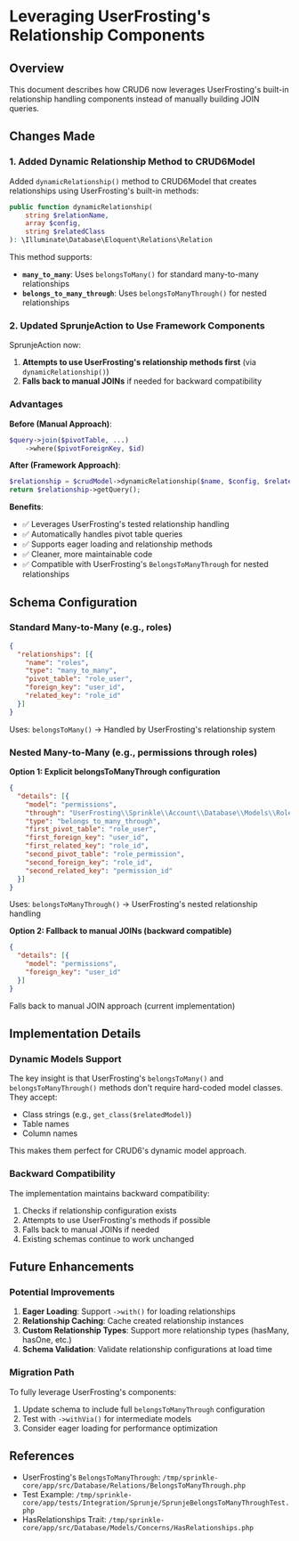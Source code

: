 # Leveraging UserFrosting's Relationship Components

## Overview
This document describes how CRUD6 now leverages UserFrosting's built-in relationship handling components instead of manually building JOIN queries.

## Changes Made

### 1. Added Dynamic Relationship Method to CRUD6Model

Added `dynamicRelationship()` method to CRUD6Model that creates relationships using UserFrosting's built-in methods:

```php
public function dynamicRelationship(
    string $relationName, 
    array $config, 
    string $relatedClass
): \Illuminate\Database\Eloquent\Relations\Relation
```

This method supports:
- **`many_to_many`**: Uses `belongsToMany()` for standard many-to-many relationships
- **`belongs_to_many_through`**: Uses `belongsToManyThrough()` for nested relationships

### 2. Updated SprunjeAction to Use Framework Components

SprunjeAction now:
1. **Attempts to use UserFrosting's relationship methods first** (via `dynamicRelationship()`)
2. **Falls back to manual JOINs** if needed for backward compatibility

### Advantages

**Before (Manual Approach)**:
```php
$query->join($pivotTable, ...)
    ->where($pivotForeignKey, $id)
```

**After (Framework Approach)**:
```php
$relationship = $crudModel->dynamicRelationship($name, $config, $relatedClass);
return $relationship->getQuery();
```

**Benefits**:
- ✅ Leverages UserFrosting's tested relationship handling
- ✅ Automatically handles pivot table queries
- ✅ Supports eager loading and relationship methods
- ✅ Cleaner, more maintainable code
- ✅ Compatible with UserFrosting's `BelongsToManyThrough` for nested relationships

## Schema Configuration

### Standard Many-to-Many (e.g., roles)

```json
{
  "relationships": [{
    "name": "roles",
    "type": "many_to_many",
    "pivot_table": "role_user",
    "foreign_key": "user_id",
    "related_key": "role_id"
  }]
}
```

Uses: `belongsToMany()` → Handled by UserFrosting's relationship system

### Nested Many-to-Many (e.g., permissions through roles)

**Option 1: Explicit belongsToManyThrough configuration**
```json
{
  "details": [{
    "model": "permissions",
    "through": "UserFrosting\\Sprinkle\\Account\\Database\\Models\\Role",
    "type": "belongs_to_many_through",
    "first_pivot_table": "role_user",
    "first_foreign_key": "user_id",
    "first_related_key": "role_id",
    "second_pivot_table": "role_permission",
    "second_foreign_key": "role_id",
    "second_related_key": "permission_id"
  }]
}
```

Uses: `belongsToManyThrough()` → UserFrosting's nested relationship handling

**Option 2: Fallback to manual JOINs (backward compatible)**
```json
{
  "details": [{
    "model": "permissions",
    "foreign_key": "user_id"
  }]
}
```

Falls back to manual JOIN approach (current implementation)

## Implementation Details

### Dynamic Models Support

The key insight is that UserFrosting's `belongsToMany()` and `belongsToManyThrough()` methods don't require hard-coded model classes. They accept:
- Class strings (e.g., `get_class($relatedModel)`)
- Table names
- Column names

This makes them perfect for CRUD6's dynamic model approach.

### Backward Compatibility

The implementation maintains backward compatibility:
1. Checks if relationship configuration exists
2. Attempts to use UserFrosting's methods if possible
3. Falls back to manual JOINs if needed
4. Existing schemas continue to work unchanged

## Future Enhancements

### Potential Improvements
1. **Eager Loading**: Support `->with()` for loading relationships
2. **Relationship Caching**: Cache created relationship instances
3. **Custom Relationship Types**: Support more relationship types (hasMany, hasOne, etc.)
4. **Schema Validation**: Validate relationship configurations at load time

### Migration Path

To fully leverage UserFrosting's components:
1. Update schema to include full `belongsToManyThrough` configuration
2. Test with `->withVia()` for intermediate models
3. Consider eager loading for performance optimization

## References

- UserFrosting's `BelongsToManyThrough`: `/tmp/sprinkle-core/app/src/Database/Relations/BelongsToManyThrough.php`
- Test Example: `/tmp/sprinkle-core/app/tests/Integration/Sprunje/SprunjeBelongsToManyThroughTest.php`
- HasRelationships Trait: `/tmp/sprinkle-core/app/src/Database/Models/Concerns/HasRelationships.php`
